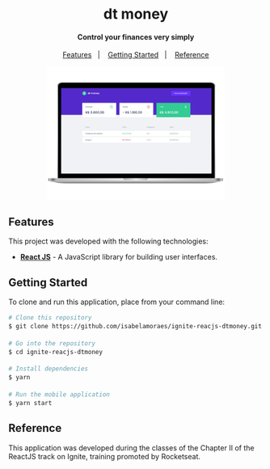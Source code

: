 <h1 align="center">
  dt money
</h1>

<h4 align="center">
  Control your finances very simply
</h4>

<p align="center">
  <a href="#features">Features</a>&nbsp;&nbsp;&nbsp;|&nbsp;&nbsp;&nbsp;
  <a href="#getting-started">Getting Started</a>&nbsp;&nbsp;&nbsp;|&nbsp;&nbsp;&nbsp;
  <a href="#reference">Reference</a>
</p>

<p align="center">
  <img alt="Application Demo" src="https://github.com/isabelamoraes/ignite-reactjs-dtmoney/blob/main/demo/web.jpg?raw=true" width="70%">
</p>

## Features

This project was developed with the following technologies:

- **[React JS](https://reactjs.org/)** - A JavaScript library for building user interfaces.

## Getting Started

To clone and run this application, place from your command line:

```bash
# Clone this repository
$ git clone https://github.com/isabelamoraes/ignite-reacjs-dtmoney.git

# Go into the repository
$ cd ignite-reacjs-dtmoney

# Install dependencies
$ yarn

# Run the mobile application
$ yarn start

```

## Reference

This application was developed during the classes of the Chapter II of the ReactJS track on Ignite, training promoted by Rocketseat.
